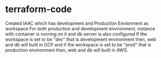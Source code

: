# terraform-code
Created IAAC which has development and Production Envionment as workspace
For both production and development environment, instance with container is running on it and db server is also configured
If the workspace is set to be "dev" that is development environment then, web and db will built in GCP
and if the workspace is set to be "prod" that is production environment then, web and db will built in AWS.
